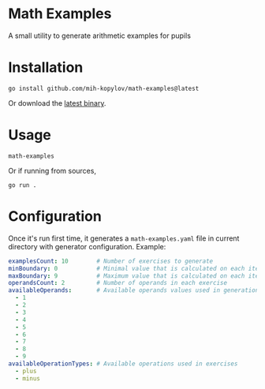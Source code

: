 # Math Examples

A small utility to generate arithmetic examples for pupils

# Installation

```shell
go install github.com/mih-kopylov/math-examples@latest
```

Or download the [latest binary](https://github.com/mih-kopylov/math-examples/releases/latest).

# Usage

```shell
math-examples
```

Or if running from sources,

```shell
go run .
```

# Configuration

Once it's run first time, it generates a `math-examples.yaml` file in current directory with generator configuration. Example:

```yaml
examplesCount: 10        # Number of exercises to generate
minBoundary: 0           # Minimal value that is calculated on each iteration
maxBoundary: 9           # Maximum value that is calculated on each iteration 
operandsCount: 2         # Number of operands in each exercise
availableOperands:       # Available operands values used in generation
  - 1
  - 2
  - 3
  - 4
  - 5
  - 6
  - 7
  - 8
  - 9
availableOperationTypes: # Available operations used in exercises
  - plus
  - minus
```
